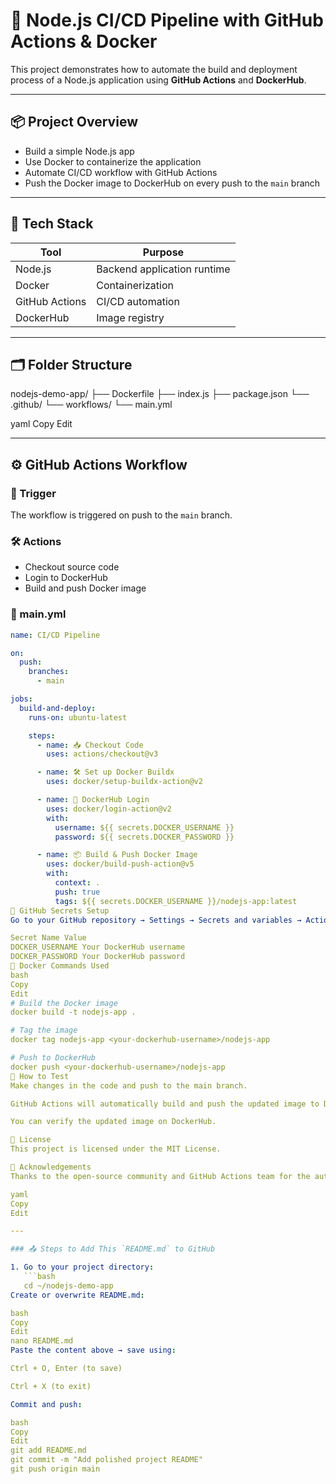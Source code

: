 # 🚀 Node.js CI/CD Pipeline with GitHub Actions & Docker

This project demonstrates how to automate the build and deployment process of a Node.js application using **GitHub Actions** and **DockerHub**.

---

## 📦 Project Overview

- Build a simple Node.js app
- Use Docker to containerize the application
- Automate CI/CD workflow with GitHub Actions
- Push the Docker image to DockerHub on every push to the `main` branch

---

## 🧰 Tech Stack

| Tool         | Purpose                        |
|--------------|--------------------------------|
| Node.js      | Backend application runtime    |
| Docker       | Containerization               |
| GitHub Actions | CI/CD automation             |
| DockerHub    | Image registry                 |

---

## 🗂️ Folder Structure

nodejs-demo-app/ ├── Dockerfile ├── index.js ├── package.json └── .github/ └── workflows/ └── main.yml

yaml
Copy
Edit

---

## ⚙️ GitHub Actions Workflow

### 📍 Trigger
The workflow is triggered on push to the `main` branch.

### 🛠️ Actions
- Checkout source code
- Login to DockerHub
- Build and push Docker image

### 🧾 main.yml

```yaml
name: CI/CD Pipeline

on:
  push:
    branches:
      - main

jobs:
  build-and-deploy:
    runs-on: ubuntu-latest

    steps:
      - name: 📥 Checkout Code
        uses: actions/checkout@v3

      - name: 🛠 Set up Docker Buildx
        uses: docker/setup-buildx-action@v2

      - name: 🔐 DockerHub Login
        uses: docker/login-action@v2
        with:
          username: ${{ secrets.DOCKER_USERNAME }}
          password: ${{ secrets.DOCKER_PASSWORD }}

      - name: 📦 Build & Push Docker Image
        uses: docker/build-push-action@v5
        with:
          context: .
          push: true
          tags: ${{ secrets.DOCKER_USERNAME }}/nodejs-app:latest
🔐 GitHub Secrets Setup
Go to your GitHub repository → Settings → Secrets and variables → Actions → New repository secret:

Secret Name	Value
DOCKER_USERNAME	Your DockerHub username
DOCKER_PASSWORD	Your DockerHub password
🐳 Docker Commands Used
bash
Copy
Edit
# Build the Docker image
docker build -t nodejs-app .

# Tag the image
docker tag nodejs-app <your-dockerhub-username>/nodejs-app

# Push to DockerHub
docker push <your-dockerhub-username>/nodejs-app
🧪 How to Test
Make changes in the code and push to the main branch.

GitHub Actions will automatically build and push the updated image to DockerHub.

You can verify the updated image on DockerHub.

📄 License
This project is licensed under the MIT License.

🙌 Acknowledgements
Thanks to the open-source community and GitHub Actions team for the automation magic ✨

yaml
Copy
Edit

---

### 📤 Steps to Add This `README.md` to GitHub

1. Go to your project directory:
   ```bash
   cd ~/nodejs-demo-app
Create or overwrite README.md:

bash
Copy
Edit
nano README.md
Paste the content above → save using:

Ctrl + O, Enter (to save)

Ctrl + X (to exit)

Commit and push:

bash
Copy
Edit
git add README.md
git commit -m "Add polished project README"
git push origin main
